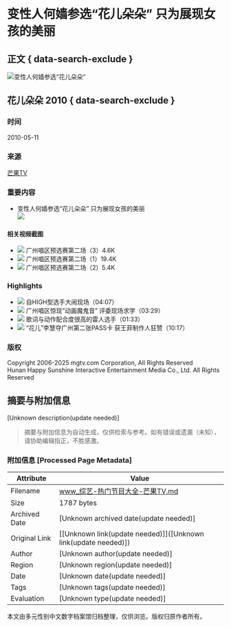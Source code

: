 # 变性人何嫱参选“花儿朵朵” 只为展现女孩的美丽

## 正文 { data-search-exclude }


![变性人何嫱参选“花儿朵朵”](https://static.hitv.com/w-pc/img/a49d610.png)

## 花儿朵朵 2010 { data-search-exclude }

### 时间
2010-05-11

### 来源
[芒果TV](https://w.mgtv.com)

### 重要内容

- 变性人何嫱参选“花儿朵朵” 只为展现女孩的美丽  
  ![](https://1ottimg.hitv.com/preview/jinying/prev/00duanpiantupiancunchu/hedd100512bx.jpg_220x125.jpg)

#### 相关视频截图
- ![](https://2ottimg.hitv.com/preview/jinying/prev/huaerduoduo/hedd05144.jpg_220x125.jpg) 广州唱区预选赛第二场（3）4.6K
- ![](https://3ottimg.hitv.com/preview/jinying/prev/huaerduoduo/hedd05122.jpg_220x125.jpg) 广州唱区预选赛第二场（1）19.4K
- ![](https://3ottimg.hitv.com/preview/jinying/prev/huaerduoduo/hedd05133.jpg_220x125.jpg) 广州唱区预选赛第二场（2）5.4K

### Highlights
- ![](https://0ottimg.hitv.com/preview/jinying/prev/00duanpiantupiancunchu/hedd100512hijh.jpg_220x125.jpg) 自HIGH型选手大闹现场（04:07）
- ![](https://0ottimg.hitv.com/preview/jinying/prev/00duanpiantupiancunchu/hedd100512mgy.jpg_220x125.jpg) 广州唱区惊现“动画魔鬼音” 评委现场求学（03:29）
- ![](https://0ottimg.hitv.com/preview/jinying/prev/00duanpiantupiancunchu/hedd100512gcydz.jpg_220x125.jpg) 歌词与动作配合度很高的雷人选手（01:33）
- ![](https://2ottimg.hitv.com/preview/jinying/prev/00duanpiantupiancunchu/hedd100512gzsq.jpg_220x125.jpg) “花儿”李慧夺广州第二张PASS卡 获王菲制作人狂赞（10:17）

### 版权
Copyright 2006-2025 mgtv.com Corporation, All Rights Reserved  
Hunan Happy Sunshine Interactive Entertainment Media Co., Ltd. All Rights Reserved
<!-- tcd_original_link https://www.mgtv.com/b/6565/3201220.html -->


## 摘要与附加信息

<!-- tcd_abstract -->
[Unknown description(update needed)]
<!-- tcd_abstract_end -->

> 摘要与附加信息为自动生成，仅供检索与参考。如有错误或遗漏（未知），请协助编辑指正，不胜感激。

### 附加信息 [Processed Page Metadata]

| Attribute       | Value                                  |
|-----------------|----------------------------------------|
| Filename        | www_综艺-热门节目大全-芒果TV.md                             |
| Size            | 1787 bytes                           |
| Archived Date   | [Unknown archived date(update needed)]                             |
| Original Link   | [[Unknown link(update needed)]]([Unknown link(update needed)])                       |
| Author          | [Unknown author(update needed)]                               |
| Region          | [Unknown region(update needed)]                               |
| Date            | [Unknown date(update needed)]                                 |
| Tags            | [Unknown tags(update needed)]                                 |
| Evaluation            | [Unknown type(update needed)]                                 |
<!-- tcd_table_end -->

本文由多元性别中文数字档案馆归档整理，仅供浏览。版权归原作者所有。
